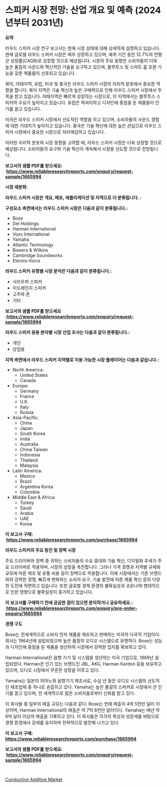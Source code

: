 <p><h1>스피커 시장 전망: 산업 개요 및 예측 (2024년부터 2031년)</h1></p><p><strong>요약</strong></p>
<p><p>라우드 스피커 시장 연구 보고서는 현재 시장 상태에 대해 상세하게 설명하고 있습니다. 현재 글로벌 라우드 스피커 시장은 매우 성장하고 있으며, 예측 기간 동안 12.7%의 연평균 성장률(CAGR)로 성장할 것으로 예상됩니다. 시장의 주요 동향은 소비자들이 더욱 높은 품질의 사운드와 혁신적인 기술을 요구하고 있으며, 블루투스 및 스마트 홈 호환 기능을 갖춘 제품들이 선호되고 있습니다.</p><p>북미, 아태지역, 유럽, 미국 및 중국은 라우드 스피커 시장의 지리적 분포에서 중요한 역할을 합니다. 북미 지역은 기술 혁신과 높은 구매력으로 인해 라우드 스피커 시장에서 주목을 받고 있습니다. 아태지역은 빠르게 성장하는 시장으로, 이 지역에서는 블루투스 스피커의 수요가 높아지고 있습니다. 유럽은 럭셔리하고 디자인에 중점을 둔 제품들이 인기를 끌고 있습니다.</p><p>미국은 라우드 스피커 시장에서 선도적인 역할을 하고 있으며, 소비자들의 사운드 경험에 대한 기대치가 높아지고 있습니다. 중국은 기술 혁신에 대한 높은 관심으로 라우드 스피커 시장에서 중요한 시장으로 자리매김하고 있습니다.</p><p>이러한 지리적 분포와 시장 동향을 고려할 때, 라우드 스피커 시장은 더욱 성장할 것으로 예상됩니다. 소비자들의 요구와 기술 혁신이 계속해서 시장을 선도할 것으로 전망됩니다.</p></p>
<p><strong>보고서의 샘플 PDF를 받으세요: &nbsp;<a href="https://www.reliableresearchreports.com/enquiry/request-sample/1665994">https://www.reliableresearchreports.com/enquiry/request-sample/1665994</a></strong></p>
<p><strong>시장 세분화:</strong></p>
<p><strong> 라우드 스피커 시장은 개요, 배포, 애플리케이션 및 지역으로 더 분류됩니다. :</strong></p>
<p><strong>구성요소 측면에서는 라우드 스피커 시장은 다음과 같이 분류됩니다.:</strong></p>
<p><ul><li>Bose</li><li>Dei Holdings</li><li>Harman International</li><li>Voxx International</li><li>Yamaha</li><li>Atlantic Technology</li><li>Bowers & Wilkins</li><li>Cambridge Soundworks</li><li>Electro-Voice</li></ul></p>
<p><strong> 라우드 스피커 유형별 시장 분석은 다음과 같이 분류됩니다.:</strong></p>
<p><ul><li>서브우퍼 스피커</li><li>미드레인지 스피커</li><li>고주파 혼</li><li>기타</li></ul></p>
<p><strong>보고서의 샘플 PDF를 받으세요 :<a href="https://www.reliableresearchreports.com/enquiry/request-sample/1665994">https://www.reliableresearchreports.com/enquiry/request-sample/1665994</a></strong></p>
<p><strong> 라우드 스피커 응용 분야별 시장 산업 조사는 다음과 같이 분류됩니다.:</strong></p>
<p><ul><li>개인</li><li>상업용</li></ul></p>
<p><strong>지역 측면에서 라우드 스피커 지역별로 이용 가능한 시장 플레이어는 다음과 같습니다.:</strong></p>
<p><ul>
    <li>
        North America:
        <ul>
            <li>United States</li>
            <li>Canada</li>
        </ul>
    </li>
    <li>
        Europe:
        <ul>
            <li>Germany</li>
            <li>France</li>
            <li>U.K.</li>
            <li>Italy</li>
            <li>Russia</li>
        </ul>
    </li>
    <li>
        Asia-Pacific:
        <ul>
            <li>China</li>
            <li>Japan</li>
            <li>South Korea</li>
            <li>India</li>
            <li>Australia</li>
            <li>China Taiwan</li>
            <li>Indonesia</li>
            <li>Thailand</li>
            <li>Malaysia</li>
        </ul>
    </li>
    <li>
        Latin America:
        <ul>
            <li>Mexico</li>
            <li>Brazil</li>
            <li>Argentina Korea</li>
            <li>Colombia</li>
        </ul>
    </li>
    <li>
        Middle East & Africa:
        <ul>
            <li>Turkey</li>
            <li>Saudi</li>
            <li>Arabia</li>
            <li>UAE</li>
            <li>Korea</li>
        </ul>
    </li>
    </ul></p>
<p><strong>이 보고서 구매: &nbsp;<a href="https://www.reliableresearchreports.com/purchase/1665994">https://www.reliableresearchreports.com/purchase/1665994</a></strong></p>
<p><strong>라우드 스피커의 주요 동인 및 장벽 시장</strong></p>
<p><p>주요 드라이버와 장벽 중 귀하는 소비자들의 수요 증대와 기술 혁신, 디지털화 추세가 주요 드라이버로 작용하며, 시장의 성장을 촉진합니다. 그러나 가격 경쟁과 지역별 규제와 규모에 따른 제조 및 유통 비용 등이 장벽으로 작용합니다. 이에 시장에서는 기존 브랜드와의 강력한 경쟁, 빠르게 변화하는 소비자 요구, 기술 발전에 따른 제품 혁신 등의 다양한 도전에 직면하고 있습니다. 또한 글로벌 경제 환경의 불확실성과 코로나19 팬데믹으로 인한 영향으로 불확실성이 증가하고 있습니다.</p></p>
<p><strong>이 보고서를 구매하기 전에 궁금한 점이 있으면 문의하거나 공유하세요.: &nbsp;<a href="https://www.reliableresearchreports.com/enquiry/pre-order-enquiry/1665994">https://www.reliableresearchreports.com/enquiry/pre-order-enquiry/1665994</a></strong></p>
<p><strong>경쟁 구도</strong></p>
<p><p>Bose는 전세계적으로 소비자 전자 제품을 제조하고 판매하는 미국의 다국적 기업이다. 회사는 1964년에 설립되었으며 높은 품질의 오디오 시스템으로 유명하다. Bose는 성능과 디자인에 중점을 둔 제품을 생산하여 시장에서 강력한 입지를 확보하고 있다.</p><p>Harman International은 음향 기기 및 시스템을 생산하는 미국 기업으로, 1969년 설립되었다. Harman은 인기 있는 브랜드인 JBL, AKG, Harman Kardon 등을 보유하고 있으며, 오디오 시장에서 꾸준한 성장을 이루고 있다.</p><p>Yamaha는 일본의 피아노와 음향기기 제조사로, 수십 년 동안 오디오 시스템의 선도적인 제조업체 중 하나로 손꼽히고 있다. Yamaha는 높은 품질의 스피커로 시장에서 큰 인기를 끌고 있으며, 전 세계적으로 많은 소비자들로부터 신뢰를 받고 있다.</p><p>이 회사들 중 일부의 매출 규모는 다음과 같다. Bose는 연례 매출이 4억 5천만 달러 이상이며, Harman International의 매출은 약 7억 8천만 달러이다. Yamaha는 매년 약 6억 달러 이상의 매출을 기록하고 있다. 이 회사들은 각각의 특성과 성장세를 바탕으로 경쟁 환경에서 강세를 유지하며 전략적으로 발전해 나가고 있다.</p></p>
<p><strong>이 보고서 구매: &nbsp; <a href="https://www.reliableresearchreports.com/purchase/1665994">https://www.reliableresearchreports.com/purchase/1665994</a></strong></p>
<p><strong>보고서의 샘플 PDF를 받으세요: &nbsp;<a href="https://www.reliableresearchreports.com/enquiry/request-sample/1665994">https://www.reliableresearchreports.com/enquiry/request-sample/1665994</a></strong><strong></strong></p>
<p>&nbsp;</p>
<p><p><a href="https://eight-handstand-8fb.notion.site/Insights-into-Conductive-Additive-Market-Size-Analysing-Market-Share-Trends-and-Growth-from-2024--78a7045d1b4f455a914d3f6b675e954e">Conductive Additive Market</a></p></p>